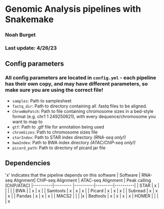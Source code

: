 # Genomic Analysis pipelines with Snakemake
### Noah Burget
### Last update: 4/26/23

## Config parameters
### All config parameters are located in `config.yml` - each pipeline has their own copy, and may have different parameters, so make sure you are using the correct file! 
   * `samples`: Path to samplesheet
   * `fastq_dir`: Path to directory containing all .fastq files to be aligned.
   *  `ChromNoPatch`: Path to file containing chromosome sizes in a bed-style format (e.g. chr1 1 249250621), with every dequence/chromosome you want to map to
   * `gtf`: Path to .gtf file for annotation being used
   * `chromSizes`: Path to chromosome sizes file
   * `starIndex`: Path to STAR index directory *(RNA-seq only!)*
   * `bwaIndex`: Path to BWA index directory *(ATAC/ChIP-seq only!)*
   * `picard_path`: Path to directory of picard jar file

## Dependencies
'x' indicates that the pipeline depends on this software
| Software | RNA-seq Alignment| ChIP-seq Alignment | ATAC-seq Alignment | Peak calling (ChIP/ATAC)
|----------|--------- |----------|---------|----------|
|    STAR  |    x    |          |          |           |
|    BWA   |         |      x   |     x    |
| Samtools |    x    |  x       |      x   |
|  Picard  |  x      | x        |      x   |
|  Subread |   x     |  x       |   x      |
| Pandas   |   x     |  x       |   x      |
| MACS2    |         |          |          |x
| Bedtools | x       |  x       |   x      |  x
| HOMER    |         |          |          | x  

